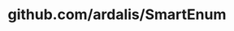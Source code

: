 ---
layout: post
title: github.com/ardalis/SmartEnum
categories: link
tags: [انگلیسی, گیت‌هاب, برنامه‌نویسی]
---